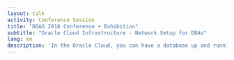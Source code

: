 ```yaml
---
layout: talk
activity: Conference Session
title: "DOAG 2018 Conference + Exhibition"
subtitle: "Oracle Cloud Infrastructure - Network Setup for DBAs"
lang: en
description: 'In the Oracle Cloud, you can have a database up and running within minutes. However, why do you have to set up a network, before you can even think about installing databases?  The Cloud poses new challenges for DBAs: Suddenly, dealing with public and private networks, subnetting, routing and firewalls is becoming part of their daily routines.  This lecture connects general networking concepts with concrete configuration options in the Oracle Cloud.'
---
```


